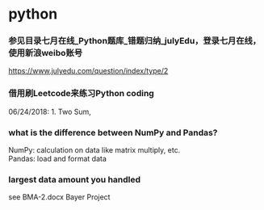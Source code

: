 # python

### 参见目录七月在线_Python题库_错题归纳_julyEdu，登录七月在线，使用新浪weibo账号
https://www.julyedu.com/question/index/type/2

### 借用刷Leetcode来练习Python coding
06/24/2018: 1. Two Sum, 


### what is the difference between NumPy and Pandas?
NumPy: calculation on data like matrix multiply, etc.<br />
Pandas: load and format data<br />

### largest data amount you handled
see BMA-2.docx Bayer Project<br />